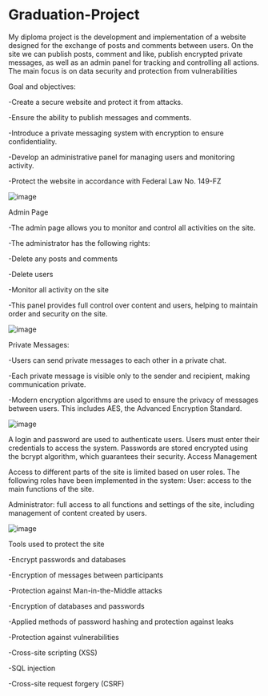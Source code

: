 # Graduation-Project
My diploma project is the development and implementation of a website designed for the exchange of posts and comments between users. On the site we can publish posts, comment and like, publish encrypted private messages, as well as an admin panel for tracking and controlling all actions. The main focus is on data security and protection from vulnerabilities

Goal and objectives:


-Create a secure website and protect it from attacks.

-Ensure the ability to publish messages and comments.

-Introduce a private messaging system with encryption to ensure confidentiality.

-Develop an administrative panel for managing users and monitoring activity.

-Protect the website in accordance with Federal Law No. 149-FZ


![image](https://github.com/Elderbazy1/Graduation-Project/assets/129333030/44e8144e-fe3f-431d-b01b-3713ce007605)


Admin Page


-The admin page allows you to monitor and control all activities on the site.

-The administrator has the following rights:

-Delete any posts and comments

-Delete users

-Monitor all activity on the site

-This panel provides full control over content and users, helping to maintain order and security on the site.



![image](https://github.com/Elderbazy1/Graduation-Project/assets/129333030/375ba48f-78be-4a47-ad4d-6edede4c6cf1)


Private Messages:

-Users can send private messages to each other in a private chat.

-Each private message is visible only to the sender and recipient, making communication private.

-Modern encryption algorithms are used to ensure the privacy of messages between users. This includes AES, the Advanced Encryption Standard.


![image](https://github.com/Elderbazy1/Graduation-Project/assets/129333030/5e41c1a5-5e07-462b-a9a9-49cdfa45d8dc)


A login and password are used to authenticate users. Users must enter their credentials to access the system. Passwords are stored encrypted using the bcrypt algorithm, which guarantees their security.
Access Management

Access to different parts of the site is limited based on user roles. The following roles have been implemented in the system:
User: access to the main functions of the site.

Administrator: full access to all functions and settings of the site, including management of content created by users.


![image](https://github.com/Elderbazy1/Graduation-Project/assets/129333030/e1967cad-e8ef-41ac-b8ef-9f8a3fef0179)


Tools used to protect the site


-Encrypt passwords and databases

-Encryption of messages between participants

-Protection against Man-in-the-Middle attacks

-Encryption of databases and passwords

-Applied methods of password hashing and protection against leaks

-Protection against vulnerabilities

-Cross-site scripting (XSS)

-SQL injection

-Cross-site request forgery (CSRF)


